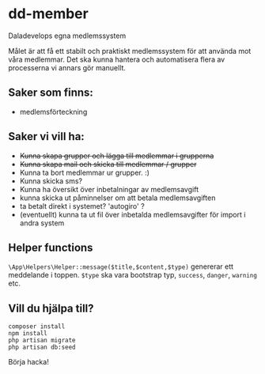 # dd-member

Daladevelops egna medlemssystem

Målet är att få ett stabilt och praktiskt medlemssystem för att använda mot våra medlemmar. 
Det ska kunna hantera och automatisera flera av processerna vi annars gör manuellt. 

## Saker som finns:
* medlemsförteckning

## Saker vi vill ha:

* ~~Kunna skapa grupper och lägga till medlemmar i grupperna~~
* ~~Kunna skapa mail och skicka till medlemmar / grupper~~
* Kunna ta bort medlemmar ur grupper. :) 
* Kunna skicka sms?
* Kunna ha översikt över inbetalningar av medlemsavgift
* kunna skicka ut påminnelser om att betala medlemsavgiften
* ta betalt direkt i systemet? 'autogiro' ?
* (eventuellt) kunna ta ut fil över inbetalda medlemsavgifter för import i andra system

## Helper functions

`\App\Helpers\Helper::message($title,$content,$type)`
genererar ett meddelande i toppen. `$type` ska vara bootstrap typ, `success`, `danger`, `warning` etc.

## Vill du hjälpa till?

```
composer install
npm install
php artisan migrate
php artisan db:seed
```

Börja hacka!
